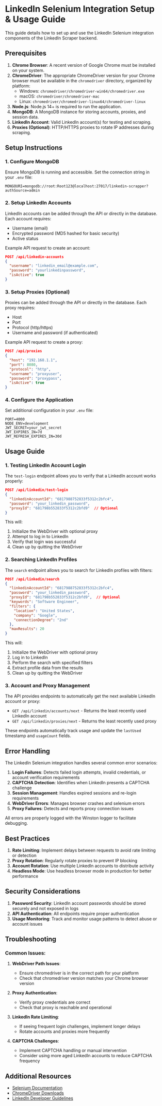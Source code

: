 # LinkedIn Selenium Integration Setup & Usage Guide

This guide details how to set up and use the LinkedIn Selenium integration components of the LinkedIn Scraper backend.

## Prerequisites

1. **Chrome Browser**: A recent version of Google Chrome must be installed on your system.
2. **ChromeDriver**: The appropriate ChromeDriver version for your Chrome browser must be available in the `chromedriver` directory, organized by platform:
    - Windows: `chromedriver/chromedriver-win64/chromedriver.exe`
    - macOS: `chromedriver/chromedriver-mac`
    - Linux: `chromedriver/chromedriver-linux64/chromedriver-linux`
3. **Node.js**: Node.js 14+ is required to run the application.
4. **MongoDB**: A MongoDB instance for storing accounts, proxies, and session data.
5. **LinkedIn Account**: Valid LinkedIn account(s) for testing and scraping.
6. **Proxies (Optional)**: HTTP/HTTPS proxies to rotate IP addresses during scraping.

## Setup Instructions

### 1. Configure MongoDB

Ensure MongoDB is running and accessible. Set the connection string in your `.env` file:

```
MONGOURI=mongodb://root:Root123@localhost:27017/linkedin-scrapper?authSource=admin
```

### 2. Setup LinkedIn Accounts

LinkedIn accounts can be added through the API or directly in the database. Each account requires:

- Username (email)
- Encrypted password (MD5 hashed for basic security)
- Active status

Example API request to create an account:

```json
POST /api/linkedin-accounts
{
  "username": "linkedin_email@example.com",
  "password": "yourlinkedinpassword",
  "isActive": true
}
```

### 3. Setup Proxies (Optional)

Proxies can be added through the API or directly in the database. Each proxy requires:

- Host
- Port
- Protocol (http/https)
- Username and password (if authenticated)

Example API request to create a proxy:

```json
POST /api/proxies
{
  "host": "192.168.1.1",
  "port": 8080,
  "protocol": "http",
  "username": "proxyuser",
  "password": "proxypass",
  "isActive": true
}
```

### 4. Configure the Application

Set additional configuration in your `.env` file:

```
PORT=4000
NODE_ENV=development
JWT_SECRET=your_jwt_secret
JWT_EXPIRES_IN=7d
JWT_REFRESH_EXPIRES_IN=30d
```

## Usage Guide

### 1. Testing LinkedIn Account Login

The `test-login` endpoint allows you to verify that a LinkedIn account works properly:

```json
POST /api/linkedin/test-login
{
  "linkedinAccountId": "6817988752833f5312c2bfc4",
  "password": "your_linkedin_password",
  "proxyId": "681798b552833f5312c2bfd9"  // Optional
}
```

This will:

1. Initialize the WebDriver with optional proxy
2. Attempt to log in to LinkedIn
3. Verify that login was successful
4. Clean up by quitting the WebDriver

### 2. Searching LinkedIn Profiles

The `search` endpoint allows you to search for LinkedIn profiles with filters:

```json
POST /api/linkedin/search
{
  "linkedinAccountId": "6817988752833f5312c2bfc4",
  "password": "your_linkedin_password",
  "proxyId": "681798b552833f5312c2bfd9",  // Optional
  "keywords": "Software Engineer",
  "filters": {
    "location": "United States",
    "company": "Google",
    "connectionDegree": "2nd"
  },
  "maxResults": 20
}
```

This will:

1. Initialize the WebDriver with optional proxy
2. Log in to LinkedIn
3. Perform the search with specified filters
4. Extract profile data from the results
5. Clean up by quitting the WebDriver

### 3. Account and Proxy Management

The API provides endpoints to automatically get the next available LinkedIn account or proxy:

- `GET /api/linkedin/accounts/next` - Returns the least recently used LinkedIn account
- `GET /api/linkedin/proxies/next` - Returns the least recently used proxy

These endpoints automatically track usage and update the `lastUsed` timestamp and `usageCount` fields.

## Error Handling

The LinkedIn Selenium integration handles several common error scenarios:

1. **Login Failures**: Detects failed login attempts, invalid credentials, or account verification requirements
2. **CAPTCHA Detection**: Identifies when LinkedIn presents a CAPTCHA challenge
3. **Session Management**: Handles expired sessions and re-login requirements
4. **WebDriver Errors**: Manages browser crashes and selenium errors
5. **Proxy Failures**: Detects and reports proxy connection issues

All errors are properly logged with the Winston logger to facilitate debugging.

## Best Practices

1. **Rate Limiting**: Implement delays between requests to avoid rate limiting or detection
2. **Proxy Rotation**: Regularly rotate proxies to prevent IP blocking
3. **Account Rotation**: Use multiple LinkedIn accounts to distribute activity
4. **Headless Mode**: Use headless browser mode in production for better performance

## Security Considerations

1. **Password Security**: LinkedIn account passwords should be stored securely and not exposed in logs
2. **API Authentication**: All endpoints require proper authentication
3. **Usage Monitoring**: Track and monitor usage patterns to detect abuse or account issues

## Troubleshooting

### Common Issues:

1. **WebDriver Path Issues**:

    - Ensure chromedriver is in the correct path for your platform
    - Check that chromedriver version matches your Chrome browser version

2. **Proxy Authentication**:

    - Verify proxy credentials are correct
    - Check that proxy is reachable and operational

3. **LinkedIn Rate Limiting**:

    - If seeing frequent login challenges, implement longer delays
    - Rotate accounts and proxies more frequently

4. **CAPTCHA Challenges**:
    - Implement CAPTCHA handling or manual intervention
    - Consider using more aged LinkedIn accounts to reduce CAPTCHA frequency

## Additional Resources

- [Selenium Documentation](https://www.selenium.dev/documentation/)
- [ChromeDriver Downloads](https://chromedriver.chromium.org/downloads)
- [LinkedIn Developer Guidelines](https://www.linkedin.com/legal/user-agreement)
